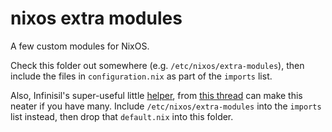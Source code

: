 # nixos extra modules
A few custom modules for NixOS.

Check this folder out somewhere (e.g. `/etc/nixos/extra-modules`), then include the files in `configuration.nix` as part of the `imports` list.

Also, Infinisil's super-useful little [helper](https://github.com/Infinisil/system/blob/382406251e10412baa6b0fda40bbe22aafd4a86d/config/new-modules/default.nix), from [this thread](https://discourse.nixos.org/t/is-there-a-way-to-extend-the-default-list-of-modules-imported-via-an-overlay-of-some-sort/5282) can make this neater if you have many. Include `/etc/nixos/extra-modules` into the `imports` list instead, then drop that `default.nix` into this folder.
